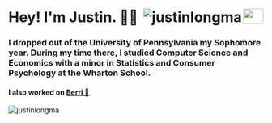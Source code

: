 <h1>
  Hey! I'm Justin. 👋👋 
    <a href="https://linkedin.com/in/ma-justin" target="blank"><img align="right" src="https://raw.githubusercontent.com/rahuldkjain/github-profile-readme-generator/master/src/images/icons/Social/linked-in-alt.svg" alt="ma-justin" height="30" width="40" /></a>
  <img align="right" src="https://komarev.com/ghpvc/?username=justinlongma&label=Profile%20views&color=0e75b6&style=flat" alt="justinlongma" />
</h1>
<h3>I dropped out of the University of Pennsylvania my Sophomore year. During my time there, I studied Computer Science and Economics with a minor in Statistics and Consumer Psychology at the Wharton School.</h3>

<h4>I also worked on <a href="//berri.io" target="blank"> Berri 🍓</a></h4>

<p><img align="center" src="https://github-readme-streak-stats.herokuapp.com/?user=justinlongma&" alt="justinlongma" /></p>
